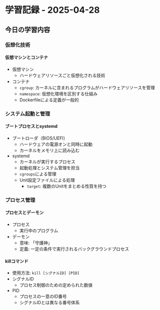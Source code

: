# 学習記録 - 2025-04-28

## 今日の学習内容

### 仮想化技術
#### 仮想マシンとコンテナ
- 仮想マシン
  - ハードウェアリソースごと仮想化される技術
- コンテナ
  - `cgroup`: カーネルに含まれるプログラムがハードウェアリソースを管理
  - `namespace`: 仮想化環境を区別する仕組み
  - Dockerfileによる定義が一般的

### システム起動と管理
#### ブートプロセスとsystemd
- ブートローダ（BIOS/UEFI）
  - ハードウェアの電源オンと同時に起動
  - カーネルをメモリ上に読み込む
- systemd
  - カーネルが実行するプロセス
  - 起動処理とシステム管理を担当
  - `cgroups`による管理
  - Unit設定ファイルによる処理
    - `target`: 複数のUnitをまとめる性質を持つ

### プロセス管理
#### プロセスとデーモン
- プロセス
  - 実行中のプログラム
- デーモン
  - 意味: 「守護神」
  - 定義: 一定の条件で実行されるバックグラウンドプロセス

#### killコマンド
- 使用方法: `kill [シグナルID] [PID]`
- シグナルID
  - プロセス制御のための定められた数値
- PID
  - プロセスの一意のID番号
  - シグナルIDとは異なる番号体系

